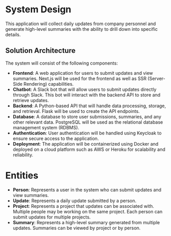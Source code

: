 # System Design

This application will collect daily updates from company personnel and generate high-level summaries with the ability to drill down into specific details.

## Solution Architecture

The system will consist of the following components:
- **Frontend**: A web application for users to submit updates and view summaries. Next.js will be used for the frontend as well as SSR (Server-Side Rendering) capabilities.
- **Chatbot**: A Slack bot that will allow users to submit updates directly through Slack. This bot will interact with the backend API to store and retrieve updates.
- **Backend**: A Python-based API that will handle data processing, storage, and retrieval. Flask will be used to create the API endpoints.
- **Database**: A database to store user submissions, summaries, and any other relevant data. PostgreSQL will be used as the relational database management system (RDBMS).
- **Authentication**: User authentication will be handled using Keycloak to ensure secure access to the application.
- **Deployment**: The application will be containerized using Docker and deployed on a cloud platform such as AWS or Heroku for scalability and reliability.

# Entities

- **Person**: Represents a user in the system who can submit updates and view summaries.
- **Update**: Represents a daily update submitted by a person.
- **Project**: Represents a project that updates can be associated with. Multiple people may be working on the same project. Each person can submit updates for multiple projects.
- **Summary**: Represents a high-level summary generated from multiple updates. Summaries can be viewed by project or by person.
